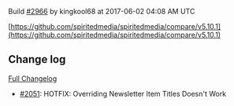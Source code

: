 Build [#2966](https://circleci.com/gh/spiritedmedia/spiritedmedia/2966) by kingkool68 at 2017-06-02 04:08 AM UTC

[https://github.com/spiritedmedia/spiritedmedia/compare/v5.10.1](https://github.com/spiritedmedia/spiritedmedia/compare/v5.10.1)
## Change log
[Full Changelog](https://github.com/spiritedmedia/spiritedmedia/compare/v5.10.0...v5.10.1)

 - [#2051](https://github.com/spiritedmedia/spiritedmedia/pull/2051): HOTFIX: Overriding Newsletter Item Titles Doesn't Work
